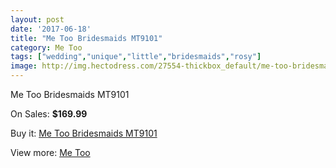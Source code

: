 ```yaml
---
layout: post
date: '2017-06-18'
title: "Me Too Bridesmaids MT9101"
category: Me Too
tags: ["wedding","unique","little","bridesmaids","rosy"]
image: http://img.hectodress.com/27554-thickbox_default/me-too-bridesmaids-mt9101.jpg
---
```

Me Too Bridesmaids MT9101

On Sales: **$169.99**
<a href="https://www.hectodress.com/me-too/12821-me-too-bridesmaids-mt9101.html"><amp-img layout="responsive" width="600" height="600" src="//img.hectodress.com/27554-thickbox_default/me-too-bridesmaids-mt9101.jpg" alt="Me Too Bridesmaids MT9101 0" /></a>
<a href="https://www.hectodress.com/me-too/12821-me-too-bridesmaids-mt9101.html"><amp-img layout="responsive" width="600" height="600" src="//img.hectodress.com/27555-thickbox_default/me-too-bridesmaids-mt9101.jpg" alt="Me Too Bridesmaids MT9101 1" /></a>

Buy it: [Me Too Bridesmaids MT9101](https://www.hectodress.com/me-too/12821-me-too-bridesmaids-mt9101.html "Me Too Bridesmaids MT9101")

View more: [Me Too](https://www.hectodress.com/196-me-too "Me Too")